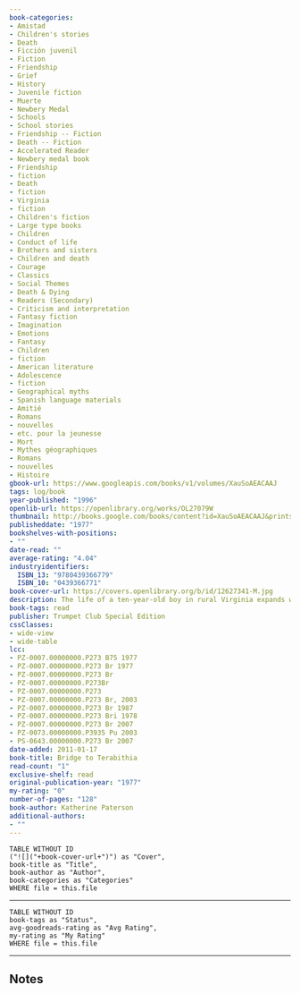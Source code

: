 ```yaml
---
book-categories:
- Amistad
- Children's stories
- Death
- Ficción juvenil
- Fiction
- Friendship
- Grief
- History
- Juvenile fiction
- Muerte
- Newbery Medal
- Schools
- School stories
- Friendship -- Fiction
- Death -- Fiction
- Accelerated Reader
- Newbery medal book
- Friendship
- fiction
- Death
- fiction
- Virginia
- fiction
- Children's fiction
- Large type books
- Children
- Conduct of life
- Brothers and sisters
- Children and death
- Courage
- Classics
- Social Themes
- Death & Dying
- Readers (Secondary)
- Criticism and interpretation
- Fantasy fiction
- Imagination
- Emotions
- Fantasy
- Children
- fiction
- American literature
- Adolescence
- fiction
- Geographical myths
- Spanish language materials
- Amitié
- Romans
- nouvelles
- etc. pour la jeunesse
- Mort
- Mythes géographiques
- Romans
- nouvelles
- Histoire
gbook-url: https://www.googleapis.com/books/v1/volumes/XauSoAEACAAJ
tags: log/book
year-published: "1996"
openlib-url: https://openlibrary.org/works/OL27079W
thumbnail: http://books.google.com/books/content?id=XauSoAEACAAJ&printsec=frontcover&img=1&zoom=1&source=gbs_api
publisheddate: "1977"
bookshelves-with-positions:
- ""
date-read: ""
average-rating: "4.04"
industryidentifiers:
  ISBN_13: "9780439366779"
  ISBN_10: "0439366771"
book-cover-url: https://covers.openlibrary.org/b/id/12627341-M.jpg
description: The life of a ten-year-old boy in rural Virginia expands when he becomes friends with a newcomer who subsequently meets an untimely death trying to reach their hideaway, Terabithia, during a storm.
book-tags: read
publisher: Trumpet Club Special Edition
cssClasses:
- wide-view
- wide-table
lcc:
- PZ-0007.00000000.P273 B75 1977
- PZ-0007.00000000.P273 Br 1977
- PZ-0007.00000000.P273 Br
- PZ-0007.00000000.P273Br
- PZ-0007.00000000.P273
- PZ-0007.00000000.P273 Br, 2003
- PZ-0007.00000000.P273 Br 1987
- PZ-0007.00000000.P273 Bri 1978
- PZ-0007.00000000.P273 Br 2007
- PZ-0073.00000000.P3935 Pu 2003
- PS-0643.00000000.P273 Br 2007
date-added: 2011-01-17
book-title: Bridge to Terabithia
read-count: "1"
exclusive-shelf: read
original-publication-year: "1977"
my-rating: "0"
number-of-pages: "128"
book-author: Katherine Paterson
additional-authors:
- ""
---
```


```dataview
TABLE WITHOUT ID
("![]("+book-cover-url+")") as "Cover",
book-title as "Title",
book-author as "Author",
book-categories as "Categories"
WHERE file = this.file
```
---
```dataview
TABLE WITHOUT ID
book-tags as "Status",
avg-goodreads-rating as "Avg Rating",
my-rating as "My Rating"
WHERE file = this.file
```
---
## Notes


